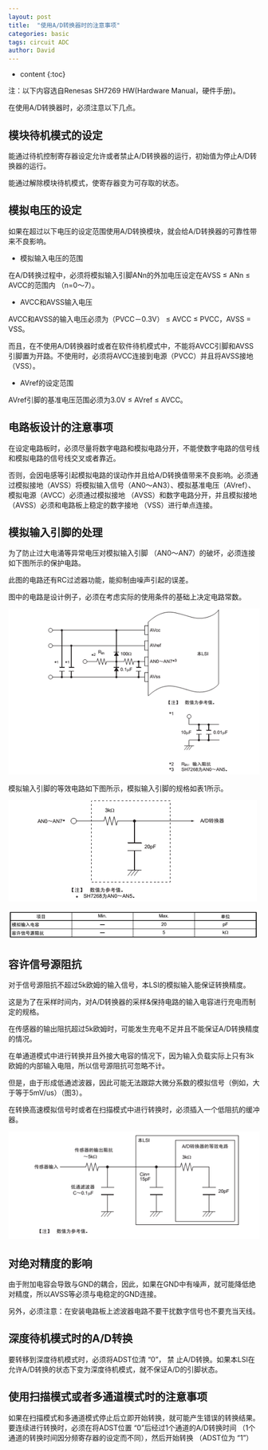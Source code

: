 ```yaml
---
layout: post
title:  "使用A/D转换器时的注意事项"
categories: basic
tags: circuit ADC
author: David
---
```


* content
{:toc}

注：以下内容选自Renesas SH7269 HW(Hardware Manual，硬件手册)。

在使用A/D转换器时，必须注意以下几点。

## 模块待机模式的设定

能通过待机控制寄存器设定允许或者禁止A/D转换器的运行，初始值为停止A/D转换器的运行。

能通过解除模块待机模式，使寄存器变为可存取的状态。

## 模拟电压的设定

如果在超过以下电压的设定范围使用A/D转换模块，就会给A/D转换器的可靠性带来不良影响。

* 模拟输入电压的范围

在A/D转换过程中，必须将模拟输入引脚ANn的外加电压设定在AVSS ≤ ANn ≤ AVCC的范围内 （n=0～7）。

* AVCC和AVSS输入电压

AVCC和AVSS的输入电压必须为（PVCC－0.3V） ≤ AVCC ≤ PVCC，AVSS = VSS。

而且，在不使用A/D转换器时或者在软件待机模式中，不能将AVCC引脚和AVSS引脚置为开路。不使用时，必须将AVCC连接到电源（PVCC）并且将AVSS接地 （VSS）。

* AVref的设定范围

AVref引脚的基准电压范围必须为3.0V ≤ AVref ≤ AVCC。

## 电路板设计的注意事项
在设定电路板时，必须尽量将数字电路和模拟电路分开，不能使数字电路的信号线和模拟电路的信号线交叉或者靠近。

否则，会因电感等引起模拟电路的误动作并且给A/D转换值带来不良影响。必须通过模拟接地（AVSS）将模拟输入信号（AN0～AN3）、模拟基准电压（AVref）、模拟电源（AVCC）必须通过模拟接地 （AVSS）和数字电路分开，并且模拟接地 （AVSS）必须和电路板上稳定的数字接地 （VSS）进行单点连接。

## 模拟输入引脚的处理
为了防止过大电涌等异常电压对模拟输入引脚 （AN0～AN7）的破坏，必须连接如下图所示的保护电路。

此图的电路还有RC过滤器功能，能抑制由噪声引起的误差。

图中的电路是设计例子，必须在考虑实际的使用条件的基础上决定电路常数。

![图1 模拟输入引脚的保护电路例子](https://github.com/titron/titron.github.io/raw/master/img/2019-10-16-ADC_pin_protect.png) 

模拟输入引脚的等效电路如下图所示，模拟输入引脚的规格如表1所示。

![图2 模拟输入引脚的等效电路](https://github.com/titron/titron.github.io/raw/master/img/2019-10-16-ADC_equivalent_circuit.png) 

![表1 模拟输入引脚的规格](https://github.com/titron/titron.github.io/raw/master/img/2019-10-16-ADC_spec.png) 

## 容许信号源阻抗
对于信号源阻抗不超过5k欧姆的输入信号，本LSI的模拟输入能保证转换精度。

这是为了在采样时间内，对A/D转换器的采样&保持电路的输入电容进行充电而制定的规格。

在传感器的输出阻抗超过5k欧姆时，可能发生充电不足并且不能保证A/D转换精度的情况。

在单通道模式中进行转换并且外接大电容的情况下，因为输入负载实际上只有3k欧姆的内部输入电阻，所以信号源阻抗可忽略不计。

但是，由于形成低通滤波器，因此可能无法跟踪大微分系数的模拟信号（例如，大于等于5mV/us）（图3）。

在转换高速模拟信号时或者在扫描模式中进行转换时，必须插入一个低阻抗的缓冲器。

![图3 模拟输入电路的例子](https://github.com/titron/titron.github.io/raw/master/img/2019-10-16-ADC_sample.png) 

## 对绝对精度的影响
由于附加电容会导致与GND的耦合，因此，如果在GND中有噪声，就可能降低绝对精度，所以AVSS等必须与电稳定的GND连接。

另外，必须注意：在安装电路板上滤波器电路不要干扰数字信号也不要充当天线。

## 深度待机模式时的A/D转换
要转移到深度待机模式时，必须将ADST位清 “0”， 禁 止A/D转换。如果本LSI在允许A/D转换的状态下变为深度待机模式，就不保证A/D的引脚状态。

## 使用扫描模式或者多通道模式时的注意事项
如果在扫描模式和多通道模式停止后立即开始转换，就可能产生错误的转换结果。
要连续进行转换时，必须在将ADST位置 “0”后经过1个通道的A/D转换时间 （1个通道的转换时间因分频寄存器的设定而不同），然后开始转换 （ADST位为 “1”）

